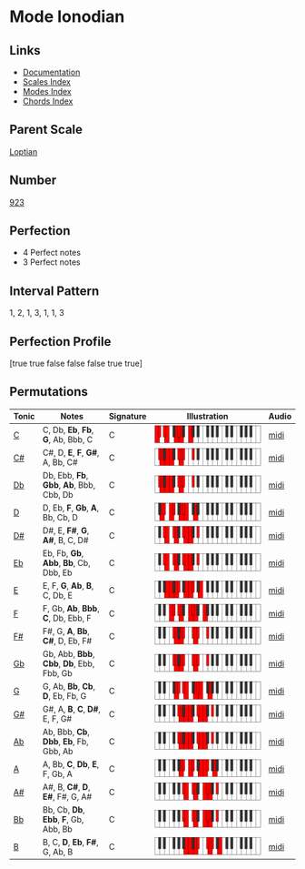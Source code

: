 # Mode Ionodian

## Links

- [Documentation](index.md)
- [Scales Index](Scales.md)
- [Modes Index](Modes.md)
- [Chords Index](Chords.md)

## Parent Scale

[Loptian](ScaleLoptian.md)

## Number

[923](https://ianring.com/musictheory/scales/923)

## Perfection

- 4 Perfect notes
- 3 Perfect notes

## Interval Pattern

1, 2, 1, 3, 1, 1, 3

## Perfection Profile

[true true false false false true true]

## Permutations

| Tonic | Notes | Signature | Illustration | Audio |
|-------|-------|-----------|--------------|-------|
| [C](ModeCNaturalIonodian.md) | C, Db, **Eb**, **Fb**, **G**, Ab, Bbb, C | C | ![CNaturalIonodian](ModeCNaturalIonodian.png) | [midi](https://github.com/edipermadi/music/blob/main/docs/ModeCNaturalIonodian.mid?raw=true) |
| [C#](ModeCSharpIonodian.md) | C#, D, **E**, **F**, **G#**, A, Bb, C# | C | ![CSharpIonodian](ModeCSharpIonodian.png) | [midi](https://github.com/edipermadi/music/blob/main/docs/ModeCSharpIonodian.mid?raw=true) |
| [Db](ModeDFlatIonodian.md) | Db, Ebb, **Fb**, **Gbb**, **Ab**, Bbb, Cbb, Db | C | ![DFlatIonodian](ModeDFlatIonodian.png) | [midi](https://github.com/edipermadi/music/blob/main/docs/ModeDFlatIonodian.mid?raw=true) |
| [D](ModeDNaturalIonodian.md) | D, Eb, **F**, **Gb**, **A**, Bb, Cb, D | C | ![DNaturalIonodian](ModeDNaturalIonodian.png) | [midi](https://github.com/edipermadi/music/blob/main/docs/ModeDNaturalIonodian.mid?raw=true) |
| [D#](ModeDSharpIonodian.md) | D#, E, **F#**, **G**, **A#**, B, C, D# | C | ![DSharpIonodian](ModeDSharpIonodian.png) | [midi](https://github.com/edipermadi/music/blob/main/docs/ModeDSharpIonodian.mid?raw=true) |
| [Eb](ModeEFlatIonodian.md) | Eb, Fb, **Gb**, **Abb**, **Bb**, Cb, Dbb, Eb | C | ![EFlatIonodian](ModeEFlatIonodian.png) | [midi](https://github.com/edipermadi/music/blob/main/docs/ModeEFlatIonodian.mid?raw=true) |
| [E](ModeENaturalIonodian.md) | E, F, **G**, **Ab**, **B**, C, Db, E | C | ![ENaturalIonodian](ModeENaturalIonodian.png) | [midi](https://github.com/edipermadi/music/blob/main/docs/ModeENaturalIonodian.mid?raw=true) |
| [F](ModeFNaturalIonodian.md) | F, Gb, **Ab**, **Bbb**, **C**, Db, Ebb, F | C | ![FNaturalIonodian](ModeFNaturalIonodian.png) | [midi](https://github.com/edipermadi/music/blob/main/docs/ModeFNaturalIonodian.mid?raw=true) |
| [F#](ModeFSharpIonodian.md) | F#, G, **A**, **Bb**, **C#**, D, Eb, F# | C | ![FSharpIonodian](ModeFSharpIonodian.png) | [midi](https://github.com/edipermadi/music/blob/main/docs/ModeFSharpIonodian.mid?raw=true) |
| [Gb](ModeGFlatIonodian.md) | Gb, Abb, **Bbb**, **Cbb**, **Db**, Ebb, Fbb, Gb | C | ![GFlatIonodian](ModeGFlatIonodian.png) | [midi](https://github.com/edipermadi/music/blob/main/docs/ModeGFlatIonodian.mid?raw=true) |
| [G](ModeGNaturalIonodian.md) | G, Ab, **Bb**, **Cb**, **D**, Eb, Fb, G | C | ![GNaturalIonodian](ModeGNaturalIonodian.png) | [midi](https://github.com/edipermadi/music/blob/main/docs/ModeGNaturalIonodian.mid?raw=true) |
| [G#](ModeGSharpIonodian.md) | G#, A, **B**, **C**, **D#**, E, F, G# | C | ![GSharpIonodian](ModeGSharpIonodian.png) | [midi](https://github.com/edipermadi/music/blob/main/docs/ModeGSharpIonodian.mid?raw=true) |
| [Ab](ModeAFlatIonodian.md) | Ab, Bbb, **Cb**, **Dbb**, **Eb**, Fb, Gbb, Ab | C | ![AFlatIonodian](ModeAFlatIonodian.png) | [midi](https://github.com/edipermadi/music/blob/main/docs/ModeAFlatIonodian.mid?raw=true) |
| [A](ModeANaturalIonodian.md) | A, Bb, **C**, **Db**, **E**, F, Gb, A | C | ![ANaturalIonodian](ModeANaturalIonodian.png) | [midi](https://github.com/edipermadi/music/blob/main/docs/ModeANaturalIonodian.mid?raw=true) |
| [A#](ModeASharpIonodian.md) | A#, B, **C#**, **D**, **E#**, F#, G, A# | C | ![ASharpIonodian](ModeASharpIonodian.png) | [midi](https://github.com/edipermadi/music/blob/main/docs/ModeASharpIonodian.mid?raw=true) |
| [Bb](ModeBFlatIonodian.md) | Bb, Cb, **Db**, **Ebb**, **F**, Gb, Abb, Bb | C | ![BFlatIonodian](ModeBFlatIonodian.png) | [midi](https://github.com/edipermadi/music/blob/main/docs/ModeBFlatIonodian.mid?raw=true) |
| [B](ModeBNaturalIonodian.md) | B, C, **D**, **Eb**, **F#**, G, Ab, B | C | ![BNaturalIonodian](ModeBNaturalIonodian.png) | [midi](https://github.com/edipermadi/music/blob/main/docs/ModeBNaturalIonodian.mid?raw=true) |
